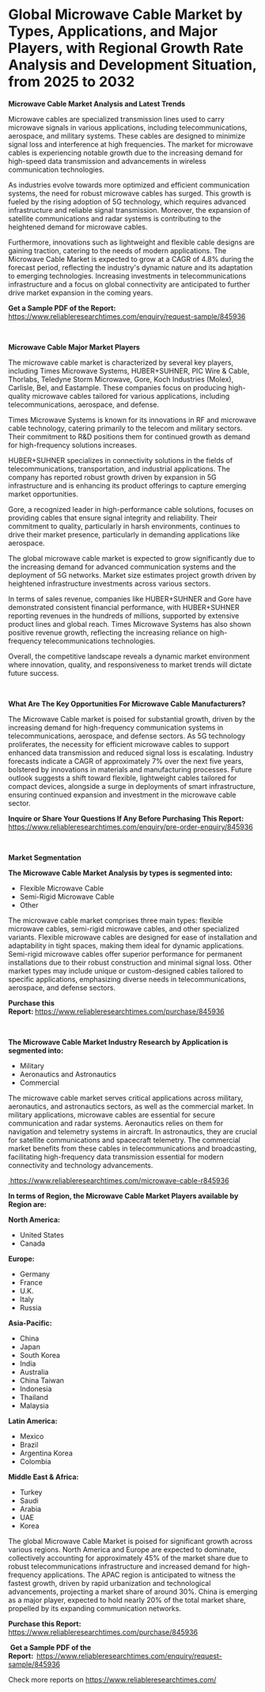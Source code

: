 <p><h1>Global Microwave Cable Market by Types, Applications, and Major Players, with Regional Growth Rate Analysis and Development Situation, from 2025 to 2032</h1></p><p><strong>Microwave Cable Market Analysis and Latest Trends</strong></p>
<p><p>Microwave cables are specialized transmission lines used to carry microwave signals in various applications, including telecommunications, aerospace, and military systems. These cables are designed to minimize signal loss and interference at high frequencies. The market for microwave cables is experiencing notable growth due to the increasing demand for high-speed data transmission and advancements in wireless communication technologies.</p><p>As industries evolve towards more optimized and efficient communication systems, the need for robust microwave cables has surged. This growth is fueled by the rising adoption of 5G technology, which requires advanced infrastructure and reliable signal transmission. Moreover, the expansion of satellite communications and radar systems is contributing to the heightened demand for microwave cables.</p><p>Furthermore, innovations such as lightweight and flexible cable designs are gaining traction, catering to the needs of modern applications. The Microwave Cable Market is expected to grow at a CAGR of 4.8% during the forecast period, reflecting the industry's dynamic nature and its adaptation to emerging technologies. Increasing investments in telecommunications infrastructure and a focus on global connectivity are anticipated to further drive market expansion in the coming years.</p></p>
<p><strong>Get a Sample PDF of the Report:&nbsp;</strong> <a href="https://www.reliableresearchtimes.com/enquiry/request-sample/845936?utm_campaign=2269&utm_medium=2&utm_source=Github&utm_content=ia&utm_term=01042025&utm_id=microwave-cable">https://www.reliableresearchtimes.com/enquiry/request-sample/845936</a></p>
<p>&nbsp;</p>
<p><strong>Microwave Cable Major Market Players</strong></p>
<p><p>The microwave cable market is characterized by several key players, including Times Microwave Systems, HUBER+SUHNER, PIC Wire & Cable, Thorlabs, Teledyne Storm Microwave, Gore, Koch Industries (Molex), Carlisle, Bel, and Eastample. These companies focus on producing high-quality microwave cables tailored for various applications, including telecommunications, aerospace, and defense.</p><p>Times Microwave Systems is known for its innovations in RF and microwave cable technology, catering primarily to the telecom and military sectors. Their commitment to R&D positions them for continued growth as demand for high-frequency solutions increases.</p><p>HUBER+SUHNER specializes in connectivity solutions in the fields of telecommunications, transportation, and industrial applications. The company has reported robust growth driven by expansion in 5G infrastructure and is enhancing its product offerings to capture emerging market opportunities.</p><p>Gore, a recognized leader in high-performance cable solutions, focuses on providing cables that ensure signal integrity and reliability. Their commitment to quality, particularly in harsh environments, continues to drive their market presence, particularly in demanding applications like aerospace.</p><p>The global microwave cable market is expected to grow significantly due to the increasing demand for advanced communication systems and the deployment of 5G networks. Market size estimates project growth driven by heightened infrastructure investments across various sectors.</p><p>In terms of sales revenue, companies like HUBER+SUHNER and Gore have demonstrated consistent financial performance, with HUBER+SUHNER reporting revenues in the hundreds of millions, supported by extensive product lines and global reach. Times Microwave Systems has also shown positive revenue growth, reflecting the increasing reliance on high-frequency telecommunications technologies.</p><p>Overall, the competitive landscape reveals a dynamic market environment where innovation, quality, and responsiveness to market trends will dictate future success.</p></p>
<p>&nbsp;</p>
<p><strong>What Are The Key Opportunities For Microwave Cable Manufacturers?</strong></p>
<p><p>The Microwave Cable market is poised for substantial growth, driven by the increasing demand for high-frequency communication systems in telecommunications, aerospace, and defense sectors. As 5G technology proliferates, the necessity for efficient microwave cables to support enhanced data transmission and reduced signal loss is escalating. Industry forecasts indicate a CAGR of approximately 7% over the next five years, bolstered by innovations in materials and manufacturing processes. Future outlook suggests a shift toward flexible, lightweight cables tailored for compact devices, alongside a surge in deployments of smart infrastructure, ensuring continued expansion and investment in the microwave cable sector.</p></p>
<p><strong>Inquire or Share Your Questions If Any Before Purchasing This Report:</strong> <a href="https://www.reliableresearchtimes.com/enquiry/pre-order-enquiry/845936?utm_campaign=2269&utm_medium=2&utm_source=Github&utm_content=ia&utm_term=01042025&utm_id=microwave-cable">https://www.reliableresearchtimes.com/enquiry/pre-order-enquiry/845936</a></p>
<p>&nbsp;</p>
<p><strong>Market Segmentation</strong></p>
<p><strong>The Microwave Cable Market Analysis by types is segmented into:</strong></p>
<p><ul><li>Flexible Microwave Cable</li><li>Semi-Rigid Microwave Cable</li><li>Other</li></ul></p>
<p><p>The microwave cable market comprises three main types: flexible microwave cables, semi-rigid microwave cables, and other specialized variants. Flexible microwave cables are designed for ease of installation and adaptability in tight spaces, making them ideal for dynamic applications. Semi-rigid microwave cables offer superior performance for permanent installations due to their robust construction and minimal signal loss. Other market types may include unique or custom-designed cables tailored to specific applications, emphasizing diverse needs in telecommunications, aerospace, and defense sectors.</p></p>
<p><strong>Purchase this Report:&nbsp;</strong><a href="https://www.reliableresearchtimes.com/purchase/845936?utm_campaign=2269&utm_medium=2&utm_source=Github&utm_content=ia&utm_term=01042025&utm_id=microwave-cable">https://www.reliableresearchtimes.com/purchase/845936</a></p>
<p>&nbsp;</p>
<p><strong>The Microwave Cable Market Industry Research by Application is segmented into:</strong></p>
<p><ul><li>Military</li><li>Aeronautics and Astronautics</li><li>Commercial</li></ul></p>
<p><p>The microwave cable market serves critical applications across military, aeronautics, and astronautics sectors, as well as the commercial market. In military applications, microwave cables are essential for secure communication and radar systems. Aeronautics relies on them for navigation and telemetry systems in aircraft. In astronautics, they are crucial for satellite communications and spacecraft telemetry. The commercial market benefits from these cables in telecommunications and broadcasting, facilitating high-frequency data transmission essential for modern connectivity and technology advancements.</p></p>
<p><a href="https://www.reliableresearchtimes.com/microwave-cable-r845936?utm_campaign=2269&utm_medium=2&utm_source=Github&utm_content=ia&utm_term=01042025&utm_id=microwave-cable">&nbsp;https://www.reliableresearchtimes.com/microwave-cable-r845936</a></p>
<p><strong>In terms of Region, the Microwave Cable Market Players available by Region are:</strong></p>
<p>
    <p> <strong> North America: </strong>
        <ul>
            <li>United States</li>
            <li>Canada</li>
        </ul>
        </p> 
    <p> <strong> Europe: </strong>
        <ul>
            <li>Germany</li>
            <li>France</li>
            <li>U.K.</li>
            <li>Italy</li>
            <li>Russia</li>
        </ul>
        </p> 
    <p> <strong> Asia-Pacific: </strong>
        <ul>
            <li>China</li>
            <li>Japan</li>
            <li>South Korea</li>
            <li>India</li>
            <li>Australia</li>
            <li>China Taiwan</li>
            <li>Indonesia</li>
            <li>Thailand</li>
            <li>Malaysia</li>
        </ul>
        </p> 
    <p> <strong> Latin America: </strong>
        <ul>
            <li>Mexico</li>
            <li>Brazil</li>
            <li>Argentina Korea</li>
            <li>Colombia</li>
        </ul>
        </p> 
    <p> <strong> Middle East & Africa: </strong>
        <ul>
            <li>Turkey</li>
            <li>Saudi</li>
            <li>Arabia</li>
            <li>UAE</li>
            <li>Korea</li>
        </ul>
    </p>
    </p>
<p><p>The global Microwave Cable Market is poised for significant growth across various regions. North America and Europe are expected to dominate, collectively accounting for approximately 45% of the market share due to robust telecommunications infrastructure and increased demand for high-frequency applications. The APAC region is anticipated to witness the fastest growth, driven by rapid urbanization and technological advancements, projecting a market share of around 30%. China is emerging as a major player, expected to hold nearly 20% of the total market share, propelled by its expanding communication networks.</p></p>
<p><strong>Purchase this Report: </strong><a href="https://www.reliableresearchtimes.com/purchase/845936?utm_campaign=2269&utm_medium=2&utm_source=Github&utm_content=ia&utm_term=01042025&utm_id=microwave-cable">https://www.reliableresearchtimes.com/purchase/845936</a></p>
<p>&nbsp;<strong>Get a Sample PDF of the Report:&nbsp;&nbsp;</strong><a href="https://www.reliableresearchtimes.com/enquiry/request-sample/845936?utm_campaign=2269&utm_medium=2&utm_source=Github&utm_content=ia&utm_term=01042025&utm_id=microwave-cable">https://www.reliableresearchtimes.com/enquiry/request-sample/845936</a></p>
<p><strong></strong></p>
<p>Check more reports on <a href="https://www.reliableresearchtimes.com/?utm_campaign=2269&utm_medium=2&utm_source=Github&utm_content=ia&utm_term=01042025&utm_id=microwave-cable">https://www.reliableresearchtimes.com/</a></p>